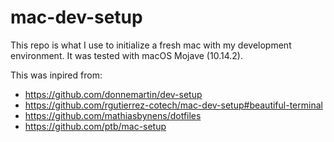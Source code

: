 # mac-dev-setup
This repo is what I use to initialize a fresh mac with my development environment.
It was tested with macOS Mojave (10.14.2).

This was inpired from:
* https://github.com/donnemartin/dev-setup
* https://github.com/rgutierrez-cotech/mac-dev-setup#beautiful-terminal
* https://github.com/mathiasbynens/dotfiles
* https://github.com/ptb/mac-setup
